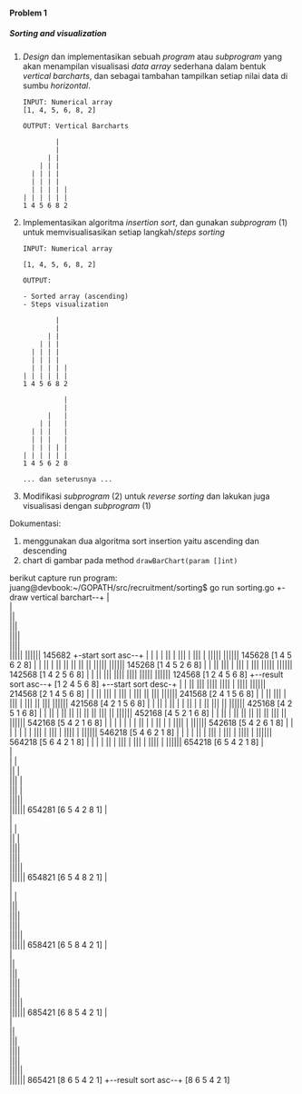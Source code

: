 #### Problem 1
##### Sorting and visualization

1. *Design* dan implementasikan sebuah *program* atau *subprogram* yang akan menampilan visualisasi *data array* sederhana dalam bentuk *vertical barcharts*, dan sebagai tambahan tampilkan setiap nilai data di sumbu *horizontal*.
    
    ```
    INPUT: Numerical array
    [1, 4, 5, 6, 8, 2]

    OUTPUT: Vertical Barcharts

            |   
            |   
          | |  
        | | |   
      | | | |  
      | | | |  
      | | | | |
    | | | | | | 
    1 4 5 6 8 2 

    ```
2. Implementasikan algoritma *insertion sort*, dan gunakan *subprogram* (1) untuk memvisualisasikan setiap langkah/*steps* *sorting* 

    ```
    INPUT: Numerical array

    [1, 4, 5, 6, 8, 2]

    OUTPUT:

    - Sorted array (ascending)
    - Steps visualization

            |   
            |   
          | |  
        | | |   
      | | | |   
      | | | |   
      | | | | | 
    | | | | | | 
    1 4 5 6 8 2 

              | 
              | 
          |   | 
        | |   | 
      | | |   | 
      | | |   | 
      | | | | | 
    | | | | | | 
    1 4 5 6 2 8 

    ... dan seterusnya ...

    ```

3. Modifikasi *subprogram* (2) untuk *reverse sorting* dan lakukan juga visualisasi dengan *subprogram* (1)

Dokumentasi:
1. menggunakan dua algoritma sort insertion yaitu ascending dan descending
2. chart di gambar pada method ```drawBarChart(param []int)``` 

berikut capture run program:
juang@devbook:~/GOPATH/src/recruitment/sorting$ go run sorting.go 
+-draw vertical barchart--+
    |  
    |  
   ||  
  |||  
 ||||  
 ||||  
 ||||| 
|||||| 
145682
+-start sort asc--+
     | 
     | 
   | | 
  || | 
 ||| | 
 ||| | 
 ||||| 
|||||| 
145628
[1 4 5 6 2 8]
     | 
     | 
    || 
  | || 
 || || 
 || || 
 ||||| 
|||||| 
145268
[1 4 5 2 6 8]
     | 
     | 
    || 
   ||| 
 | ||| 
 | ||| 
 ||||| 
|||||| 
142568
[1 4 2 5 6 8]
     | 
     | 
    || 
   ||| 
  |||| 
  |||| 
 ||||| 
|||||| 
124568
[1 2 4 5 6 8]
+--result sort asc--+
[1 2 4 5 6 8]
+--start sort desc-+
     | 
     | 
    || 
   ||| 
  |||| 
  |||| 
| |||| 
|||||| 
214568
[2 1 4 5 6 8]
     | 
     | 
    || 
   ||| 
 | ||| 
 | ||| 
|| ||| 
|||||| 
241568
[2 4 1 5 6 8]
     | 
     | 
    || 
   ||| 
|  ||| 
|  ||| 
|| ||| 
|||||| 
421568
[4 2 1 5 6 8]
     | 
     | 
    || 
  | || 
| | || 
| | || 
||| || 
|||||| 
425168
[4 2 5 1 6 8]
     | 
     | 
    || 
 |  || 
||  || 
||  || 
||| || 
|||||| 
452168
[4 5 2 1 6 8]
     | 
     | 
    || 
|   || 
||  || 
||  || 
||| || 
|||||| 
542168
[5 4 2 1 6 8]
     | 
     | 
   | | 
|  | | 
|| | | 
|| | | 
|||| | 
|||||| 
542618
[5 4 2 6 1 8]
     | 
     | 
  |  | 
| |  | 
|||  | 
|||  | 
|||| | 
|||||| 
546218
[5 4 6 2 1 8]
     | 
     | 
 |   | 
||   | 
|||  | 
|||  | 
|||| | 
|||||| 
564218
[5 6 4 2 1 8]
     | 
     | 
|    | 
||   | 
|||  | 
|||  | 
|||| | 
|||||| 
654218
[6 5 4 2 1 8]
    |  
    |  
|   |  
||  |  
||| |  
||| |  
|||||  
|||||| 
654281
[6 5 4 2 8 1]
   |   
   |   
|  |   
|| |   
||||   
||||   
|||||  
|||||| 
654821
[6 5 4 8 2 1]
  |    
  |    
| |    
|||    
||||   
||||   
|||||  
|||||| 
658421
[6 5 8 4 2 1]
 |     
 |     
||     
|||    
||||   
||||   
|||||  
|||||| 
685421
[6 8 5 4 2 1]
|      
|      
||     
|||    
||||   
||||   
|||||  
|||||| 
865421
[8 6 5 4 2 1]
+--result sort asc--+
[8 6 5 4 2 1]

